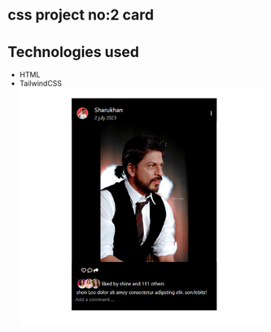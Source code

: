 # css project no:2 card
# Technologies used
- HTML
- TailwindCSS
![screenshot](./Screenshot%20(30).png)